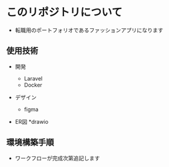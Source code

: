 # このリポジトリについて

* 転職用のポートフォリオであるファッションアプリになります


## 使用技術

* 開発
  * Laravel
  * Docker
* デザイン
    * figma
    
* ER図
    *drawio
  

  
## 環境構築手順

* ワークフローが完成次第追記します


